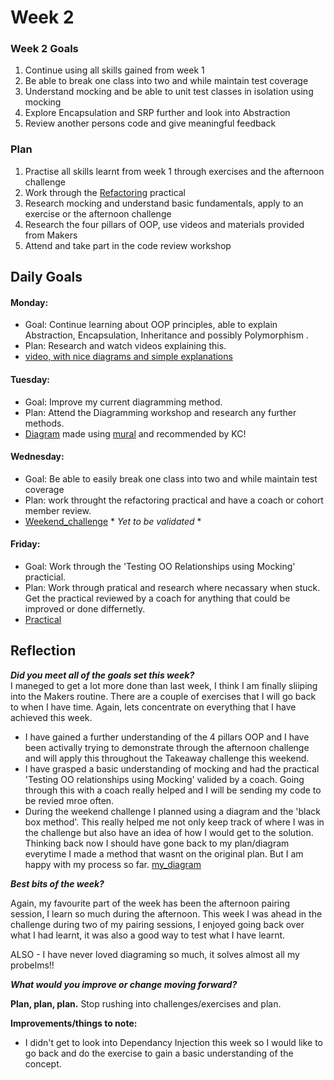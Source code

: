 # **Week 2**

### **Week 2 Goals**
1. Continue using all skills gained from week 1
2. Be able to break one class into two and while maintain test coverage
3. Understand mocking and be able to unit test classes in isolation using mocking
4. Explore Encapsulation and SRP further and look into Abstraction
5. Review another persons code and give meaningful feedback

### **Plan**
1. Practise all skills learnt from week 1 through exercises and the afternoon challenge
2. Work through the [Refactoring](https://github.com/makersacademy/skills-workshops/blob/master/practicals/object_oriented_design/refactoring.md) practical
3. Research mocking and understand basic fundamentals, apply to an exercise or the afternoon challenge
4. Research the four pillars of OOP, use videos and materials provided from Makers
5. Attend and take part in the code review workshop


## **Daily Goals**

#### Monday:
- Goal: Continue learning about OOP principles, able to explain Abstraction, Encapsulation, Inheritance and possibly Polymorphism .
- Plan: Research and watch videos explaining this.
- [video, with nice diagrams and simple explanations](https://www.youtube.com/watch?v=pTB0EiLXUC8)

#### Tuesday:
- Goal: Improve my current diagramming method.
- Plan: Attend the Diagramming workshop and research any further methods.
- [Diagram](https://i.imgur.com/mmDbC6D.png[/img]) made using [mural](app.mural.co) and recommended by KC! 

#### Wednesday:
- Goal: Be able to easily break one class into two and while maintain test coverage
- Plan: work throught the refactoring practical and have a coach or cohort member review.
- [Weekend_challenge](https://github.com/makersacademy/takeaway-challenge) * *Yet to be validated* *

#### Friday:
- Goal: Work through the 'Testing OO Relationships using Mocking' practicial.
- Plan: Work through pratical and research where necassary when stuck. Get the practical reviewed by a coach for anything that could be improved or done differnetly.
- [Practical](https://github.com/beca-g/TestingTheRelationshipsBetweenClasses)


## **Reflection**

***Did you meet all of the goals set this week?***   
I maneged to get a lot more done than last week, I think I am finally sliiping into the Makers routine. There are a couple of exercises that I will go back to when I have time.
Again, lets concentrate on everything that I have achieved this week.
- I have gained a further understanding of the 4 pillars OOP and I have been activally trying to demonstrate through the afternoon challenge and will apply this throughout the  Takeaway challenge this weekend.
- I have grasped a basic understanding of mocking and had the practical 'Testing OO relationships using Mocking' valided by a coach. Going through this with a coach really helped and I will be sending my code to be revied mroe often. 
- During the weekend challenge I planned using a diagram and the 'black box method'. This really helped me not only keep track of where I was in the challenge but also have an idea of how I would get to the solution. Thinking back now I should have gone back to my plan/diagram everytime I made a method that wasnt on the original plan. But I am happy with my process so far. [my_diagram](https://docs.google.com/document/d/1zza_ZgMSTij-ogIg5XhtG5Yy5s-eBscVpORFqmUoEKg/edit)  


 ***Best bits of the week?***   

 Again, my favourite part of the week has been the afternoon pairing session, I learn so much during the afternoon. This week I was ahead in the challenge during two of my pairing sessions, I enjoyed going back over what I had learnt, it was also a good way to test what I have learnt.  

 ALSO - I have never loved diagraming so much, it solves almost all my probelms!!

***What would you improve or change moving forward?***    

**Plan, plan, plan.** Stop rushing into challenges/exercises and plan.

**Improvements/things to note:**
- I didn't get to look into Dependancy Injection this week so I would like to go back and do the exercise to gain a basic understanding of the concept.
